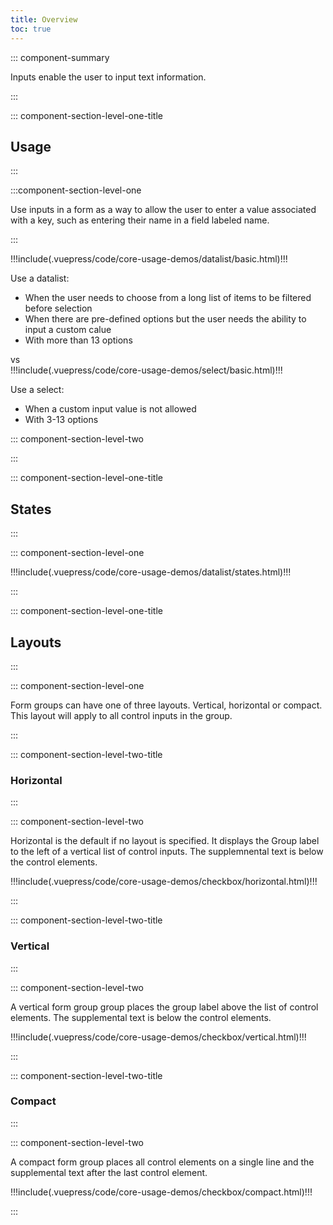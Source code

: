 ```yaml
---
title: Overview
toc: true
---
```


::: component-summary

Inputs enable the user to input text information.

:::

::: component-section-level-one-title

## Usage

:::

:::component-section-level-one

Use inputs in a form as a way to allow the user to enter a value associated with a key, such as entering their name in a field labeled name.

:::

<DocPinbox>
<div cds-layout="p-y:lg">
!!!include(.vuepress/code/core-usage-demos/datalist/basic.html)!!!

Use a datalist:

- When the user needs to choose from a long list of items to be filtered before selection
- When there are pre-defined options but the user needs the ability to input a custom calue
- With more than 13 options

</div>

<div class="versus"><div class="versus-bubble">vs</div></div>
<div style="align-self: flex-start;" cds-layout="p-y:lg">
!!!include(.vuepress/code/core-usage-demos/select/basic.html)!!!

Use a select:

- When a custom input value is not allowed
- With 3-13 options

</div>
</DocPinbox>

::: component-section-level-two

:::

::: component-section-level-one-title

## States

:::

::: component-section-level-one

<DocIndent>
!!!include(.vuepress/code/core-usage-demos/datalist/states.html)!!!
</DocIndent>

:::

::: component-section-level-one-title

## Layouts

:::

::: component-section-level-one

Form groups can have one of three layouts. Vertical, horizontal or compact. This layout will apply to all control inputs in the group.

:::

::: component-section-level-two-title

### Horizontal

:::

::: component-section-level-two

Horizontal is the default if no layout is specified. It displays the Group label to the left of a vertical list of control inputs. The supplemnental text is below the control elements.

<div>
!!!include(.vuepress/code/core-usage-demos/checkbox/horizontal.html)!!!
</div>

:::

::: component-section-level-two-title

### Vertical

:::

::: component-section-level-two

A vertical form group group places the group label above the list of control elements. The supplemental text is below the control elements.

<div>
!!!include(.vuepress/code/core-usage-demos/checkbox/vertical.html)!!!
</div>

:::

::: component-section-level-two-title

### Compact

:::

::: component-section-level-two

A compact form group places all control elements on a single line and the supplemental text after the last control element.

<div>
!!!include(.vuepress/code/core-usage-demos/checkbox/compact.html)!!!
</div>

:::
